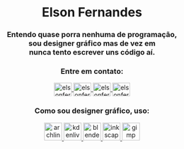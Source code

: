 <h1 align="center">Elson Fernandes</h1>
<h3 align="center">Entendo quase porra nenhuma de programação,</br>sou designer gráfico mas de vez em </br>nunca tento escrever uns código aí.</h3>

<h3 align="center">Entre em contato:</h3>
<p align="center">
<a href="https://linkedin.com/in/elsonfernand" target="blank"><img align="center" src="https://raw.githubusercontent.com/rahuldkjain/github-profile-readme-generator/master/src/images/icons/Social/linked-in-alt.svg" alt="elsonfernand" height="30" width="40"/>
</a>
<a href="https://fb.com/elsonfernand" target="blank"><img align="center" src="https://raw.githubusercontent.com/rahuldkjain/github-profile-readme-generator/master/src/images/icons/Social/facebook.svg" alt="elsonfernand" height="30" width="40"/>
</a>
<a href="https://instagram.com/elsonfernand" target="blank"><img align="center" src="https://raw.githubusercontent.com/rahuldkjain/github-profile-readme-generator/master/src/images/icons/Social/instagram.svg" alt="elsonfernand" height="30" width="40"/>
</a>
<a href="https://www.youtube.com/@elsonfernand" target="blank"><img align="center" src="https://raw.githubusercontent.com/rahuldkjain/github-profile-readme-generator/master/src/images/icons/Social/youtube.svg" alt="elsonfernand" height="30" width="40"/>
</a>
</p>

<h3 align="center">Como sou designer gráfico, uso:</h3>
<p align="center">
  <a href="https://www.archlinux.org/" target="blank" rel="noreferrer"> <img src="https://vectorwiki.com/images/l0YT0__arch-linux-logo.svg" alt="archlinux" height="40"/>
  </a>
  <a href="https://kdenlive.org/en/" target="blank" rel="noreferrer"> <img src="https://upload.wikimedia.org/wikipedia/commons/4/43/Kdenlive_Logo.svg" alt="kdenlive" height="40"/>
  </a>
  <a href="https://www.blender.org/" target="blank" rel="noreferrer"> <img src="https://download.blender.org/branding/blender_logo.svg" alt="blender" height="40"/>
  </a>
  <a href="https://inkscape.org/" target="blank" rel="noreferrer"> <img src="https://www.vectorlogo.zone/logos/inkscape/inkscape-ar21.svg" alt="inkscape" height="40"/>
  </a>
  <a href="https://www.gimp.org/" target="blank" rel="noreferrer"> <img src="https://www.vectorlogo.zone/logos/gimp/gimp-ar21.svg" alt="gimp" height="40"/>
  </a>
  
</p>
